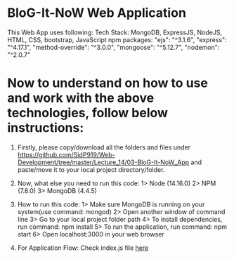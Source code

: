 # BloG-It-NoW Web Application

This Web App uses following:
Tech Stack: MongoDB, ExpressJS, NodeJS, HTML, CSS, bootstrap, JavaScript
npm packages: 
    "ejs": "^3.1.6",
    "express": "^4.17.1",
    "method-override": "^3.0.0",
    "mongoose": "^5.12.7",
    "nodemon": "^2.0.7"

#
#

# Now to understand on how to use and work with the above technologies, follow below instructions:

1.  Firstly, please copy/download all the folders and files under
    https://github.com/SidP919/Web-Development/tree/master/Lecture_14/03-BloG-It-NoW_App
    and paste/move it to your local project directory/folder.

2.  Now, what else you need to run this code:
    1> Node (14.16.0)
    2> NPM (7.8.0)
    3> MongoDB (4.4.5)

3.  How to run this code:
    1> Make sure MongoDB is running on your system(use command: mongod)
    2> Open another window of command line 
    3> Go to your local project folder path
    4> To install dependencies, run command: npm install 
    5> To run the application, run command: npm start
    6> Open localhost:3000 in your web browser

4.  For Application Flow: Check index.js file [here](https://github.com/SidP919/Web-Development/blob/master/Assignment_08/index.js)

#
#